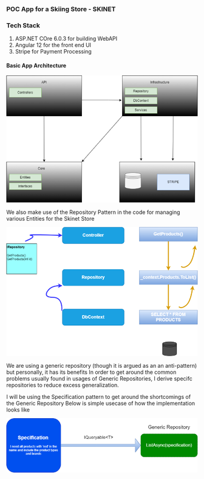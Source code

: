 ### POC App for a Skiing Store - SKINET

### Tech Stack
1. ASP.NET COre 6.0.3 for building WebAPI
2. Angular 12 for the front end UI
3. Stripe for Payment Processing


#### Basic App Architecture
![Alt](ArchitectureDesign/AppArchitecture.png)

We also make use of the Repository Pattern in the code for managing various Entities for the Skinet Store

![Alt](ArchitectureDesign/RepositoryPattern.png)

We are using a generic repository (though it is argued as an an anti-pattern) but personally, it has its benefits
In order to get around the common problems usually found in usages of Generic Repositories, I derive specifc repositories to reduce excess generalization.

I will be using the Specification pattern to get around the shortcomings of the Generic Repository
Below is simple usecase of how the implementation looks like

![Alt](ArchitectureDesign/SpecificationPattern.png)